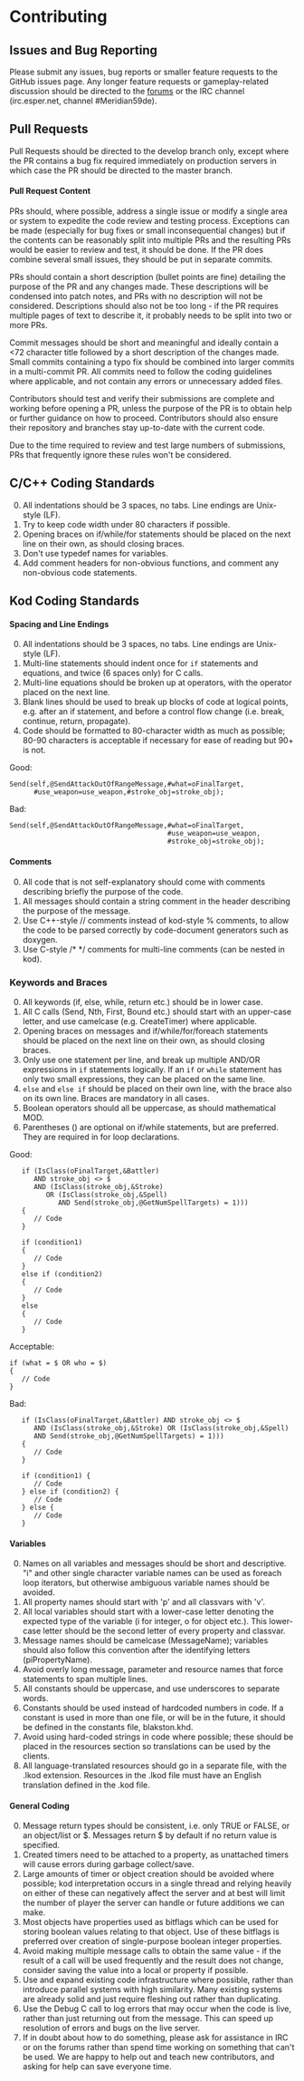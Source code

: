 # Contributing

## Issues and Bug Reporting

Please submit any issues, bug reports or smaller feature requests to the
GitHub issues page. Any longer feature requests or gameplay-related
discussion should be directed to the [forums](http://openmeridian.org/forums/index.php/board,23.0.html)
or the IRC channel (irc.esper.net, channel #Meridian59de).

## Pull Requests

Pull Requests should be directed to the develop branch only, except where
the PR contains a bug fix required immediately on production servers in
which case the PR should be directed to the master branch.

#### Pull Request Content
PRs should, where possible, address a single issue or modify a single area
or system to expedite the code review and testing process. Exceptions can
be made (especially for bug fixes or small inconsequential changes) but if
the contents can be reasonably split into multiple PRs and the resulting
PRs would be easier to review and test, it should be done. If the PR does
combine several small issues, they should be put in separate commits.

PRs should contain a short description (bullet points are fine) detailing
the purpose of the PR and any changes made. These descriptions will be
condensed into patch notes, and PRs with no description will not be considered.
Descriptions should also not be too long - if the PR requires multiple pages
of text to describe it, it probably needs to be split into two or more PRs.

Commit messages should be short and meaningful and ideally contain a
<72 character title followed by a short description of the changes made.
Small commits containing a typo fix should be combined into larger commits
in a multi-commit PR. All commits need to follow the coding guidelines
where applicable, and not contain any errors or unnecessary added files.

Contributors should test and verify their submissions are complete and
working before opening a PR, unless the purpose of the PR is to obtain
help or further guidance on how to proceed. Contributors should also ensure
their repository and branches stay up-to-date with the current code.

Due to the time required to review and test large numbers of submissions,
PRs that frequently ignore these rules won't be considered.

## C/C++ Coding Standards

0. All indentations should be 3 spaces, no tabs. Line endings are Unix-style (LF).
0. Try to keep code width under 80 characters if possible.
0. Opening braces on if/while/for statements should be placed on the next line
on their own, as should closing braces.
0. Don't use typedef names for variables.
0. Add comment headers for non-obvious functions, and comment any non-obvious
code statements.

## Kod Coding Standards

#### Spacing and Line Endings

0. All indentations should be 3 spaces, no tabs. Line endings are Unix-style (LF).
0. Multi-line statements should indent once for `if` statements and equations,
and twice (6 spaces only) for C calls.
0. Multi-line equations should be broken up at operators, with the operator
placed on the next line.
0. Blank lines should be used to break up blocks of code at logical points,
e.g. after an if statement, and before a control flow change (i.e. break,
continue, return, propagate).
0. Code should be formatted to 80-character width as much as possible; 80-90
characters is acceptable if necessary for ease of reading but 90+ is not.

Good:
```
Send(self,@SendAttackOutOfRangeMessage,#what=oFinalTarget,
      #use_weapon=use_weapon,#stroke_obj=stroke_obj);
```
Bad:
```
Send(self,@SendAttackOutOfRangeMessage,#what=oFinalTarget,
                                       #use_weapon=use_weapon,
                                       #stroke_obj=stroke_obj);
```

#### Comments

0. All code that is not self-explanatory should come with comments describing
briefly the purpose of the code.
0. All messages should contain a string comment in the header describing the
purpose of the message.
0. Use C++-style // comments instead of kod-style % comments, to allow the code
to be parsed correctly by code-document generators such as doxygen.
0. Use C-style /* */ comments for multi-line comments (can be nested in kod).

### Keywords and Braces

0. All keywords (if, else, while, return etc.) should be in lower case.
0. All C calls (Send, Nth, First, Bound etc.) should start with an upper-case
letter, and use camelcase (e.g. CreateTimer) where applicable.
0. Opening braces on messages and if/while/for/foreach statements should be
placed on the next line on their own, as should closing braces.
0. Only use one statement per line, and break up multiple AND/OR expressions
in `if` statements logically. If an `if` or `while` statement has only two
small expressions, they can be placed on the same line.
0. `else` and `else if` should be placed on their own line, with the brace also
on its own line. Braces are mandatory in all cases.
0. Boolean operators should all be uppercase, as should mathematical MOD.
0. Parentheses () are optional on if/while statements, but are preferred. They
are required in for loop declarations.

Good:
```
   if (IsClass(oFinalTarget,&Battler)
      AND stroke_obj <> $
      AND (IsClass(stroke_obj,&Stroke)
         OR (IsClass(stroke_obj,&Spell)
            AND Send(stroke_obj,@GetNumSpellTargets) = 1)))
   {
      // Code
   }

   if (condition1)
   {
      // Code
   }
   else if (condition2)
   {
      // Code
   }
   else
   {
      // Code
   }
```

Acceptable:
```
if (what = $ OR who = $)
{
   // Code
}
```

Bad:
```
   if (IsClass(oFinalTarget,&Battler) AND stroke_obj <> $
      AND (IsClass(stroke_obj,&Stroke) OR (IsClass(stroke_obj,&Spell)
      AND Send(stroke_obj,@GetNumSpellTargets) = 1)))
   {
      // Code
   }

   if (condition1) {
      // Code
   } else if (condition2) {
      // Code
   } else {
      // Code
   }
```

#### Variables

0. Names on all variables and messages should be short and descriptive. "i"
and other single character variable names can be used as foreach loop iterators,
but otherwise ambiguous variable names should be avoided.
0. All property names should start with 'p' and all classvars with 'v'.
0. All local variables should start with a lower-case letter denoting the
expected type of the variable (i for integer, o for object etc.). This
lower-case letter should be the second letter of every property and classvar.
0. Message names should be camelcase (MessageName); variables should also
follow this convention after the identifying letters (piPropertyName).
0. Avoid overly long message, parameter and resource names that force statements
to span multiple lines.
0. All constants should be uppercase, and use underscores to separate words.
0. Constants should be used instead of hardcoded numbers in code. If a constant
is used in more than one file, or will be in the future, it should be defined
in the constants file, blakston.khd.
0. Avoid using hard-coded strings in code where possible; these should be
placed in the resources section so translations can be used by the clients.
0. All language-translated resources should go in a separate file, with the
.lkod extension. Resources in the .lkod file must have an English translation
defined in the .kod file.

#### General Coding

0. Message return types should be consistent, i.e. only TRUE or FALSE, or
an object/list or $. Messages return $ by default if no return value is
specified.
0. Created timers need to be attached to a property, as unattached timers
will cause errors during garbage collect/save.
0. Large amounts of timer or object creation should be avoided where possible;
kod interpretation occurs in a single thread and relying heavily on either
of these can negatively affect the server and at best will limit the number
of player the server can handle or future additions we can make.
0. Most objects have properties used as bitflags which can be used for
storing boolean values relating to that object. Use of these bitflags is
preferred over creation of single-purpose boolean integer properties.
0. Avoid making multiple message calls to obtain the same value - if the
result of a call will be used frequently and the result does not change,
consider saving the value into a local or property if possible.
0. Use and expand existing code infrastructure where possible, rather
than introduce parallel systems with high similarity. Many existing
systems are already solid and just require fleshing out rather than
duplicating.
0. Use the Debug C call to log errors that may occur when the code is live,
rather than just returning out from the message. This can speed up resolution
of errors and bugs on the live server.
0. If in doubt about how to do something, please ask for assistance in IRC or
on the forums rather than spend time working on something that can't be used.
We are happy to help out and teach new contributors, and asking for help can
save everyone time.
